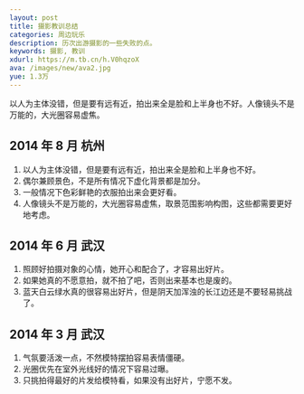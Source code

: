 ```yaml
---
layout: post
title: 摄影教训总结
categories: 周边玩乐
description: 历次出游摄影的一些失败的点。
keywords: 摄影, 教训
xdurl: https://m.tb.cn/h.V0hqzoX
ava: /images/new/ava2.jpg
yue: 1.3万
---
```



以人为主体没错，但是要有远有近，拍出来全是脸和上半身也不好。人像镜头不是万能的，大光圈容易虚焦。

## 2014 年 8 月 杭州

1. 以人为主体没错，但是要有远有近，拍出来全是脸和上半身也不好。
2. 偶尔兼顾景色，不是所有情况下虚化背景都是加分。
3. 一般情况下色彩鲜艳的衣服拍出来会更好看。
4. 人像镜头不是万能的，大光圈容易虚焦，取景范围影响构图，这些都需要更好地考虑。

## 2014 年 6 月 武汉

1. 照顾好拍摄对象的心情，她开心和配合了，才容易出好片。
2. 如果她真的不愿意拍，就不拍了吧，否则出来基本也是废的。
3. 蓝天白云绿水真的很容易出好片，但是阴天加浑浊的长江边还是不要轻易挑战了。

## 2014 年 3 月 武汉

1. 气氛要活泼一点，不然模特摆拍容易表情僵硬。
2. 光圈优先在室外光线好的情况下容易过曝。
3. 只挑拍得最好的片发给模特看，如果没有出好片，宁愿不发。
